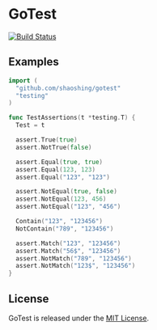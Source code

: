 # GoTest 

[![Build Status](https://travis-ci.org/shaoshing/gotest.png?branch=master)](https://travis-ci.org/shaoshing/gotest)


## Examples

```go
import (
  "github.com/shaoshing/gotest"
  "testing"
)

func TestAssertions(t *testing.T) {
  Test = t

  assert.True(true)
  assert.NotTrue(false)

  assert.Equal(true, true)
  assert.Equal(123, 123)
  assert.Equal("123", "123")

  assert.NotEqual(true, false)
  assert.NotEqual(123, 456)
  assert.NotEqual("123", "456")

  Contain("123", "123456")
  NotContain("789", "123456")

  assert.Match("123", "123456")
  assert.Match("56$", "123456")
  assert.NotMatch("789", "123456")
  assert.NotMatch("123$", "123456")
}
```

## License

GoTest is released under the [MIT License](http://www.opensource.org/licenses/MIT).

